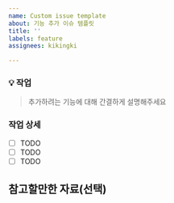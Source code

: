 ```yaml
---
name: Custom issue template
about: 기능 추가 이슈 템플릿
title: ''
labels: feature
assignees: kikingki

---
```


### 💡 작업
> 추가하려는 기능에 대해 간결하게 설명해주세요

### 작업 상세
- [ ] TODO
- [ ] TODO
- [ ] TODO

## 참고할만한 자료(선택)
